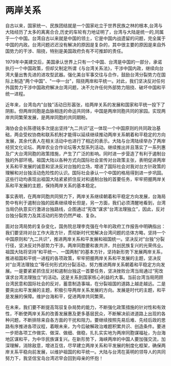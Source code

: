 # 两岸关系

自古以来，国家统一、民族团结就是一个国家屹立于世界民族之林的根本,台湾与大陆经历了太多的离离合合,历史的车轮有力地证明了，台湾与大陆是统一的,同属于一个中国。台湾自古以来就是中国的领土，它是中国内战遗留的问题，完全属于中国的内政。台湾问题迟迟没有解决的原因是复杂的，其中很主要的原因是来自外国势力的干涉、阻挠，特别是美国政府负有不可推卸的责任。

1979年中美建交后，美国承认世界上只有一个中国、台湾是中国的一部分，承诺执行一个中国政策，但却又制定所谓《与台湾关系法》，干涉中国内政，继续向台湾大量出售先进的进攻型武器。强化美台军事交往与合作，鼓励台湾分裂势力在国际上制造"两个中国"、"一中一台"，阻挠两岸和平统一。对此，我们坚决反对任何外国势力干涉中国政府解决台湾问题，决不允许任何外部势力阻挠、破坏中国和平统一进程。

近年来，台湾岛内“台独”活动日形嚣张，给两岸关系的发展和国家和平统一投下了阴影。但两岸同胞是血脉相连的命运共同体，中国是两岸同胞共同的家园。实现两岸共同繁荣发展，是两岸同胞的共同期盼。

海协会会长陈德铭多次提出坚持“九二共识”这一体现一个中国原则的共同政治基础，两会受权协商和联系机制才能得以延续继续推动两岸关系朝着和平稳定的方向发展，其余代表人在相关活动中也进行了相近的表示。大陆与台湾陆续举办了两岸经贸文化论坛、两岸农业合作论坛等大型系列活动。继续推出并且落实了一系列惠及广大台湾同胞的政策措施，产生了广泛的影响。同时进一步营造了有利于遏制台独的外部环境。祖国大陆以各种方式向国际社会宣传对台政策主张，表明促进两岸关系和平发展的诚意和坚决反对台独的立场，增进了国际社会对我对台方针政策的理解和对台独活动危险性的认识。国际社会承认一个中国的格局得到进一步巩固。这些行动均表现出祖国大陆紧紧抓住反对和遏制台独的首要任务，牢牢把握两岸关系和平发展的主题，保持两岸关系的基本稳定。

事实表明，在两岸同胞共同努力下，两岸关系继续朝着和平稳定方向发展，台海局势中有利于遏制台独的因素继续增长但是，另一方面，我们必须清醒地看到，台湾当局仍执意实行激进台独路线，企图通过“宪改”谋求“台湾法理独立”，因此，反对台独分裂势力及其活动的形势仍然严峻、复杂。

面对台湾局势的复杂变化，国务院总理李克强在今年的政府工作报告中明确指出：我们要坚持对台工作大政方针，贯彻新时代党解决台湾问题的总体方略，坚持一个中国原则和“九二共识”，推进两岸关系和平发展和祖国统一。坚决反对“台独”分裂行径，坚决反对外部势力干涉。两岸同胞要和衷共济，共创民族复兴的光荣伟业。祖国大陆将坚持“和平统一、一国两制”的基本方针，坚持新形势下发展两岸关系，推进祖国和平统一进程的各项政策，牢牢把握两岸关系和平发展的主题，坚决反对“台湾法理独立”等任何形式的分裂活动，努力推进两岸关系朝着和平稳定方向发展。一是要紧紧抓住反对和遏制台独这一首要任务，坚决挫败台湾当局通过“宪改谋求台湾法理独立”的活动。这是关系到国家核心利益的大事。当前台湾当局罔顾台湾民意和国际社会的反对，蓄意制造事端，在分裂祖国的道路上越走越远。二是要突出和平发展的主题，积极引导两岸关系发展的方向。发展是时代的主题，和平是发展的保障。维护台海和平，促进两岸共同繁荣。

在未来，我们要不断提高驾驭复杂局势的能力，不断强化政策措施的针对性和有效性，不断使两岸关系的改善发展惠及更多基层民众，不断解决前进道路上出现的各种问题，不断排除来自各方面的干扰和阻力。要继续按照先易后难、先经后政的思路有序推进各项议程，着眼未来，为今后破解政治难题积累共识、创造条件。要进一步把各项工作做实、做深、做细、做稳，扎扎实实地为两岸同胞谋福祉，为台海地区谋和平，为中华民族谋复兴。在新形势下，海峡两岸的中国人要加强交流，加深理解，消除敌意，增进互信，尽早建立两岸关系和平发展的制度化框架，确保两岸关系平稳向前发展，以维护祖国的和平统一。大陆与台湾在英明的领导人的共同努力下，我坚信宝岛台湾迟早会回到母亲的怀抱！